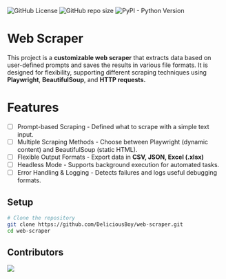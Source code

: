 ![GitHub License](https://img.shields.io/github/license/DeliciousBoy/web-scraper)
![GitHub repo size](https://img.shields.io/github/repo-size/DeliciousBoy/web-scraper)
![PyPI - Python Version](https://img.shields.io/pypi/pyversions/playwright)

# Web Scraper
This project is a **customizable web scraper** that extracts data based on user-defined prompts and saves the results in various file formats. It is designed for flexibility, supporting different scraping techniques using **Playwright**, **BeautifulSoup**, and **HTTP requests.**

# Features
- [ ] Prompt-based Scraping - Defined what to scrape with a simple text input.
- [ ] Multiple Scraping Methods - Choose between Playwright (dynamic content) and BeautifulSoup (static HTML).
- [ ] Flexible Output Formats - Export data in **CSV, JSON, Excel (.xlsx)**
- [ ] Headless Mode - Supports background execution for automated tasks.
- [ ] Error Handling & Logging - Detects failures and logs useful debugging formats.
  
## Setup

```bash
# Clone the repository
git clone https://github.com/DeliciousBoy/web-scraper.git
cd web-scraper
```

## Contributors

<a href="https://github.com/DeliciousBoy/web-scraper/graphs/contributors">
  <img src="https://contrib.rocks/image?repo=DeliciousBoy/web-scraper" />
</a>

